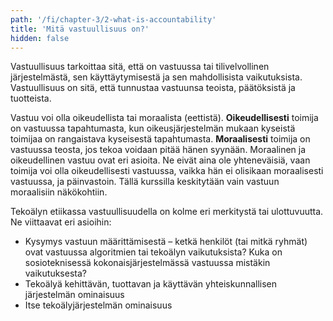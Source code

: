 ```yaml
---
path: '/fi/chapter-3/2-what-is-accountability'
title: 'Mitä vastuullisuus on?'
hidden: false
---
```


<hero-icon heroIcon='chap3'/>

<styled-text>

Vastuullisuus tarkoittaa sitä, että on vastuussa tai tilivelvollinen järjestelmästä, sen käyttäytymisestä ja sen mahdollisista vaikutuksista. Vastuullisuus on sitä, että tunnustaa vastuunsa teoista, päätöksistä ja tuotteista.

Vastuu voi olla oikeudellista tai moraalista (eettistä). **Oikeudellisesti** toimija on vastuussa tapahtumasta, kun oikeusjärjestelmän mukaan kyseistä toimijaa on rangaistava kyseisestä tapahtumasta. **Moraalisesti** toimija on vastuussa teosta, jos tekoa voidaan pitää hänen syynään. Moraalinen ja oikeudellinen vastuu ovat eri asioita. Ne eivät aina ole yhteneväisiä, vaan toimija voi olla oikeudellisesti vastuussa, vaikka hän ei olisikaan moraalisesti vastuussa, ja päinvastoin. Tällä kurssilla keskitytään vain vastuun moraalisiin näkökohtiin.

Tekoälyn etiikassa vastuullisuudella on kolme eri merkitystä tai ulottuvuutta. Ne viittaavat eri asioihin:

* Kysymys vastuun määrittämisestä – ketkä henkilöt (tai mitkä ryhmät) ovat vastuussa algoritmien tai tekoälyn vaikutuksista? Kuka on sosioteknisessä kokonaisjärjestelmässä vastuussa mistäkin vaikutuksesta?
* Tekoälyä kehittävän, tuottavan ja käyttävän yhteiskunnallisen järjestelmän ominaisuus
* Itse tekoälyjärjestelmän ominaisuus

</styled-text>

